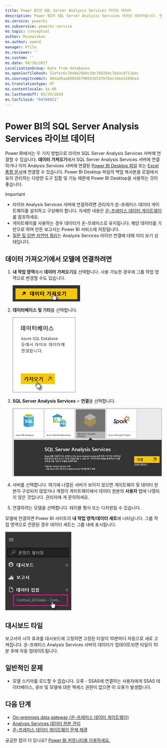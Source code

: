 ```yaml
---
title: Power BI의 SQL Server Analysis Services 라이브 데이터
description: Power BI의 SQL Server Analysis Services 라이브 데이터입니다. 엔터프라이즈 게이트웨이용으로 구성된 데이터 원본을 통해 수행됩니다.
ms.service: powerbi
ms.subservice: powerbi-service
ms.topic: conceptual
author: Minewiskan
ms.author: owend
manager: kfile
ms.reviewer: ''
ms.custom: ''
ms.date: 08/10/2017
LocalizationGroup: Data from databases
ms.openlocfilehash: 51efec6c78dbb29b9c3dc760284c7bb3c8711bdc
ms.sourcegitcommit: 60dad5aa0d85db790553e537bf8ac34ee3289ba3
ms.translationtype: HT
ms.contentlocale: ko-KR
ms.lasthandoff: 05/29/2019
ms.locfileid: "64769921"
---
```

# <a name="sql-server-analysis-services-live-data-in-power-bi"></a>Power BI의 SQL Server Analysis Services 라이브 데이터

Power BI에서는 두 가지 방법으로 라이브 SQL Server Analysis Services 서버에 연결할 수 있습니다. **데이터 가져오기**에서 SQL Server Analysis Services 서버에 연결하거나 이미 Analysis Services 서버에 연결된 [Power BI Desktop 파일](service-desktop-files.md) 또는 [Excel 통합 문서](service-excel-workbook-files.md)에 연결할 수 있습니다. Power BI Desktop 파일의 백업 복사본을 로컬에서 유지 관리하는 다양한 도구 집합 및 기능 때문에 Power BI Desktop을 사용하는 것이 좋습니다.

>[!IMPORTANT]
> * 라이브 Analysis Services 서버에 연결하려면 관리자가 온-프레미스 데이터 게이트웨이를 설치하고 구성해야 합니다. 자세한 내용은 [온-프레미스 데이터 게이트웨이](service-gateway-onprem.md)를 참조하세요.
> * 게이트웨이를 사용하는 경우 데이터가 온-프레미스로 유지됩니다.  해당 데이터를 기반으로 하여 만든 보고서는 Power BI 서비스에 저장됩니다. 
> * [질문 및 답변 자연어 쿼리](service-q-and-a-direct-query.md)는 Analysis Services 라이브 연결에 대해 미리 보기 상태입니다.

## <a name="to-connect-to-a-model-from-get-data"></a>데이터 가져오기에서 모델에 연결하려면

1. **내 작업 영역**에서 **데이터 가져오기**를 선택합니다. 사용 가능한 경우에 그룹 작업 영역으로 변경할 수도 있습니다.

   ![연결하여 데이터 가져오기 단추](media/sql-server-analysis-services-tabular-data/connecttoas_getdatabutton.png)

2. **데이터베이스 및 기타**를 선택합니다.

   ![연결하여 데이터 가져오기 1](media/sql-server-analysis-services-tabular-data/connecttoas_getdata_1.png)

3. **SQL Server Analysis Services** > **연결**을 선택합니다.

   ![연결하여 데이터 가져오기 2](media/sql-server-analysis-services-tabular-data/connecttoas_getdata_2.png)

4. 서버를 선택합니다. 여기에 나열된 서버가 보이지 않으면 게이트웨이 및 데이터 원본이 구성되지 않았거나 계정이 게이트웨이에서 데이터 원본의 **사용자** 탭에 나열되지 않은 것입니다. 관리자에 게 문의하세요.

5. 연결하려는 모델을 선택합니다. 테이블 형식 또는 다차원일 수 있습니다.

모델에 연결하면 Power BI 사이트의 **내 작업 영역/데이터 세트**에 나타납니다. 그룹 작업 영역으로 전환된 경우 데이터 세트는 그룹 내에 표시됩니다.

![데이터 세트에 연결](media/sql-server-analysis-services-tabular-data/connecttoas_dataset_5.png)

## <a name="dashboard-tiles"></a>대시보드 타일

보고서의 시각 효과를 대시보드에 고정하면 고정된 타일이 10분마다 자동으로 새로 고쳐집니다. 온-프레미스 Analysis Services 서버의 데이터가 업데이트되면 타일이 10분 후에 자동 업데이트됩니다.

## <a name="common-issues"></a>일반적인 문제

* 모델 스키마를 로드할 수 없습니다. 오류 - SSAS에 연결하는 사용자에게 SSAS 데이터베이스, 큐브 및 모델에 대한 액세스 권한이 없으면 이 오류가 발생합니다.

## <a name="next-steps"></a>다음 단계

* [On-premises data gateway (온-프레미스 데이터 게이트웨이)](service-gateway-onprem.md)  
* [Analysis Services 데이터 원본 관리](service-gateway-enterprise-manage-ssas.md)  
* [온-프레미스 데이터 게이트웨이 문제 해결](service-gateway-onprem-tshoot.md)  

궁금한 점이 더 있나요? [Power BI 커뮤니티를 이용하세요.](http://community.powerbi.com/)